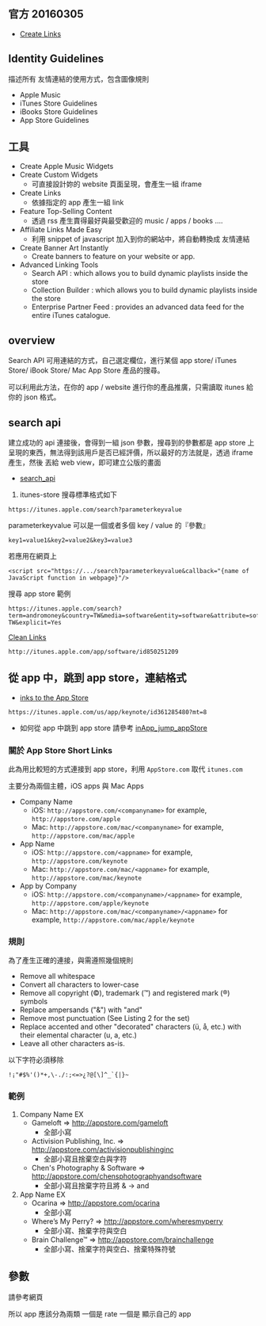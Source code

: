 ## 官方 20160305

- [Create Links](https://www.apple.com/itunes/link/)

## Identity Guidelines

描述所有 友情連結的使用方式，包含圖像規則

- Apple Music
- iTunes Store Guidelines 
- iBooks Store Guidelines 
- App Store Guidelines

## 工具
- Create Apple Music Widgets
- Create Custom Widgets
	- 可直接設計妳的 website 頁面呈現，會產生一組 iframe
- Create Links
	- 依據指定的 app 產生一組 link
- Feature Top-Selling Content
	- 透過 rss 產生賣得最好與最受歡迎的 music / apps / books ....
- Affiliate Links Made Easy
	- 利用 snippet of javascript 加入到你的網站中，將自動轉換成 友情連結
- Create Banner Art Instantly
	- Create banners to feature on your website or app.
- Advanced Linking Tools
	- Search API : which allows you to build dynamic playlists inside the store
	- Collection Builder : which allows you to build dynamic playlists inside the store
	- Enterprise Partner Feed : provides an advanced data feed for the entire iTunes catalogue.

## overview

Search API 可用連結的方式，自己選定欄位，進行某個 app store/ iTunes Store/ iBook Store/ Mac App Store 產品的搜尋。

可以利用此方法，在你的 app / website 進行你的產品推廣，只需讀取 itunes 給你的 json 格式。

## search api

建立成功的 api 連接後，會得到一組 json 參數，搜尋到的參數都是 app store 上呈現的東西，無法得到該用戶是否已經評價，所以最好的方法就是，透過 iframe 產生，然後 丟給 web view，即可建立公版的畫面

- [search_api](https://affiliate.itunes.apple.com/resources/documentation/itunes-store-web-service-search-api/)

1. itunes-store 搜尋標準格式如下
```
https://itunes.apple.com/search?parameterkeyvalue
```
parameterkeyvalue 可以是一個或者多個 key / value 的『參數』

```
key1=value1&key2=value2&key3=value3
```

若應用在網頁上

```
<script src="https://.../search?parameterkeyvalue&callback="{name of JavaScript function in webpage}"/>
```

搜尋 app store 範例

```
https://itunes.apple.com/search?term=andromoney&country=TW&media=software&entity=software&attribute=softwareDeveloper&lang=zh-TW&explicit=Yes
```

[Clean Links](https://affiliate.itunes.apple.com/resources/documentation/linking-to-the-itunes-music-store/)

```
http://itunes.apple.com/app/software/id850251209
```
## 從 app 中，跳到 app store，連結格式

- [inks to the App Store](https://developer.apple.com/library/ios/qa/qa1633/_index.html)

```
https://itunes.apple.com/us/app/keynote/id361285480?mt=8
```
- 如何從 app 中跳到 app store 請參考 [inApp_jump_appStore](inApp_jump_appStore.md)

### 關於 App Store Short Links

此為用比較短的方式連接到 app store，利用 `AppStore.com` 取代 `itunes.com`

主要分為兩個主體，iOS apps 與 Mac Apps

- Company Name
	- iOS: `http://appstore.com/<companyname>` for example, `http://appstore.com/apple`
	- Mac: `http://appstore.com/mac/<companyname>` for example, `http://appstore.com/mac/apple`
- App Name
	- iOS: `http://appstore.com/<appname>` for example, `http://appstore.com/keynote`
	- Mac: `http://appstore.com/mac/<appname>` for example, `http://appstore.com/mac/keynote`
- App by Company
	- iOS: `http://appstore.com/<companyname>/<appname>` for example, `http://appstore.com/apple/keynote`
	- Mac: `http://appstore.com/mac/<companyname>/<appname>` for example, `http://appstore.com/mac/apple/keynote`

### 規則
為了產生正確的連接，<companyname>與<appname>需遵照幾個規則

- Remove all whitespace
- Convert all characters to lower-case
- Remove all copyright (©), trademark (™) and registered mark (®) symbols
- Replace ampersands ("&") with "and"
- Remove most punctuation (See Listing 2 for the set)
- Replace accented and other "decorated" characters (ü, å, etc.) with their elemental character (u, a, etc.)
- Leave all other characters as-is.

以下字符必須移除
```
!¡"#$%'()*+,\-./:;<=>¿?@[\]^_`{|}~
```

### 範例

1. Company Name EX
	- Gameloft => http://appstore.com/gameloft 
		- 全部小寫
	- Activision Publishing, Inc. => http://appstore.com/activisionpublishinginc
		- 全部小寫且捨棄空白與字符
	- Chen's Photography & Software => http://appstore.com/chensphotographyandsoftware
		- 全部小寫且捨棄字符且將 & -> and
2. App Name EX
	- Ocarina => http://appstore.com/ocarina
		- 全部小寫
	- Where’s My Perry? => http://appstore.com/wheresmyperry
		- 全部小寫、捨棄字符與空白
	- Brain Challenge™ => http://appstore.com/brainchallenge
		- 全部小寫、捨棄字符與空白、捨棄特殊符號

## 參數

請參考網頁

所以 app 應該分為兩類
一個是 rate 
一個是 顯示自己的 app

